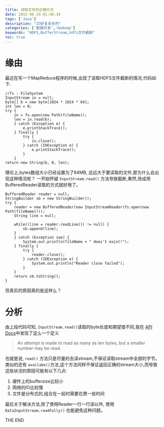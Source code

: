 ```yaml
---
title: 读取文件的正确方式
date: 2015-06-19 01:48:34
tags: ['Java']
description: "IO好复杂系列"
categories: ['数据开发','Hadoop']
keywords: "HDFS,BufferStream,hdfs文件截断"
toc: true
---
```



# 缘由

最近在写一个MapReduce程序的时候,出现了读取HDFS文件截断的情况,代码如下:

```
//fs : FileSystem
InputStream in = null;
byte[] b = new byte[1024 * 1024 * 64];
int len = 0;
try {
	in = fs.open(new Path(fileName));
	len = in.read(b);
    } catch (Exception e) {
    	e.printStackTrace();
    } finally {
    	try {
    		in.close();
    	} catch (IOException e) {
    		e.printStackTrace();
    	}
    }
return new String(b, 0, len);
```

理论上,bytes数组大小已经设置为了64MB, 远远大于要读取的文件,那为什么会出现这种情况呢？
一开始怀疑 `InputStream.read()` 方法导致截断,果然,改成用BufferedReader读取的方式就好用了。

```
BufferedReader reader = null;
StringBuilder sb = new StringBuilder();
try {
    reader = new BufferedReader(new InputStreamReader(fs.open(new Path(fileName))));
    String line = null;

    while((line = reader.readLine()) != null) {
        sb.append(line);
    }
    } catch (Exception ioe) {
        System.out.println(fileName + " does't exist!");
    } finally {
        try {
            reader.close();
        } catch (IOException e) {
            System.out.println("Reader close failed");
        }
    }
    return sb.toString();
}
```

但真实的原因真的是这样么？
# 分析

由上段代码可知, `InputStream.read()`读取的byte长度和期望值不同,我在 [API  Docs](http://docs.oracle.com/javase/7/docs/api/java/io/InputStream.html)中发现了这么一个定义
> An attempt is made to read as many as len bytes, but a smaller number may be read.

也就是说, `read()` 方法只是尽量的去读stream,不保证读取stream中全部的字节。类似的还有 `availabe()`方法,这个方法同样不保证返回正确的stream大小,而导致这些状况的原因可能有以下几点:
1. 硬件上的buffersize比较小
2. 网络的IO比较慢
3. 文件是分布式的,组合在一起时需要花费一些时间

最后关于解决方法,除了使用Reader一行一行读以外, 使用 `DataInputStream.readFully()` 也能避免这种问题。

THE END
